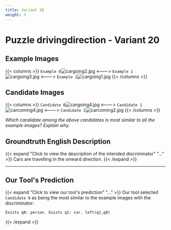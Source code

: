 ```yaml
---
title: Variant 20
weight: 3
---
```


# Puzzle drivingdirection - Variant 20

## Example Images
{{< columns >}}
`Example 0`![cargoing2.jpg](/natscene-data/images/cargoing2.jpg)
<--->
`Example 1`![cargoing3.jpg](/natscene-data/images/cargoing3.jpg)
<--->
`Example 2`![cargoing1.jpg](/natscene-data/images/cargoing1.jpg)
{{< /columns >}}

## Candidate Images
{{< columns >}}
`Candidate 0`![cargoing4.jpg](/natscene-data/images/cargoing4.jpg)
<--->
`Candidate 1`![carcoming4.jpg](/natscene-data/images/carcoming4.jpg)
<--->
`Candidate 2`![carcoming2.jpg](/natscene-data/images/carcoming2.jpg)
{{< /columns >}}

*Which candidate among the above candidates is most similar to all the example images? Explain why.*

## Groundtruth English Description

{{< expand "Click to view the description of the intended discriminator" "..." >}}
Cars are travelling in the onward direction.
{{< /expand >}}

---



## Our Tool's Prediction

{{< expand "Click to view our tool's prediction" "..." >}}
Our tool selected `Candidate 0` as being the most similar to the example images with the discriminator:
```plaintext
Exists q0: person. Exists q1: car. left(q1,q0)
```
{{< /expand >}}
